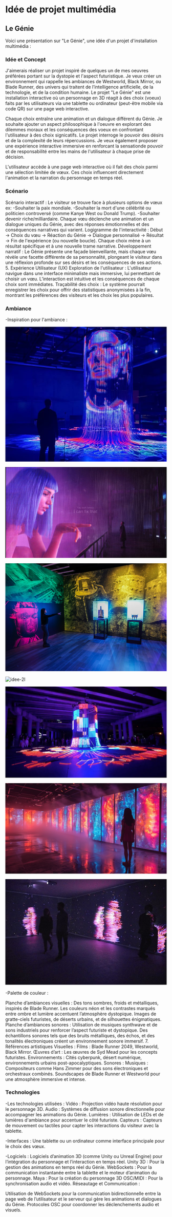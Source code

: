 # Idée de projet multimédia
## Le Génie


Voici une présentation sur "Le Génie", une idée d'un projet d'installation multimédia :


### Idée et Concept
 J'aimerais réaliser un projet inspiré de quelques un de mes oeuvres préférées portant sur la dystopie et l'aspect futuristique. Je veux créer un environnement qui rappelle les ambiances de Westworld, Black Mirror, ou Blade Runner, des univers qui traitent de l’intelligence artificielle, de la technologie, et de la condition humaine. Le projet "Le Génie" est une installation interactive où un personnage en 3D réagit à des choix (voeux) faits par les utilisateurs via une tablette ou ordinateur (peut-être mobile via code QR) sur une page web interactive. 
 
 Chaque choix entraîne une animation et un dialogue différent du Génie. Je souhaite ajouter un aspect philosophique à l'oeuvre en explorant des dilemmes moraux et les conséquences des voeux en confrontant l'utilisateur à des choix signicatifs. Le projet interroge le pouvoir des désirs et de la complexité de leurs répercussions. Je veux également proposer une expérience interactive immersive en renforcant la sensationde pouvoir et de responsabilité entre les mains de l'utilisateur à chaque prise de décision.

L'utilisateur accède à une page web interactive où il fait des choix parmi une sélection limitée de vœux. Ces choix influencent directement l'animation et la narration du personnage en temps réel.

### Scénario
Scénario interactif :
Le visiteur se trouve face à plusieurs options de vœux ex:
-Souhaiter la paix mondiale. 
-Souhaiter la mort d'une célébrité ou politicien controversé (comme Kanye West ou Donald Trump).
-Souhaiter devenir riche/milliardaire.
Chaque vœu déclenche une animation et un dialogue uniques du Génie, avec des réponses émotionnelles et des conséquences narratives qui varient.
Logigramme de l'interactivité :
Début → Choix du vœu → Réaction du Génie → Dialogue personnalisé → Résultat → Fin de l'expérience (ou nouvelle boucle).
Chaque choix mène à un résultat spécifique et à une nouvelle trame narrative.
Développement narratif :
Le Génie présente une façade bienveillante, mais chaque vœu révèle une facette différente de sa personnalité, plongeant le visiteur dans une réflexion profonde sur ses désirs et les conséquences de ses actions.
5. Expérience Utilisateur (UX)
Exploration de l'utilisateur :
L'utilisateur navigue dans une interface minimaliste mais immersive, lui permettant de choisir un vœu. L’interaction est intuitive et les conséquences de chaque choix sont immédiates.
Traçabilité des choix : Le système pourrait enregistrer les choix pour offrir des statistiques anonymisées à la fin, montrant les préférences des visiteurs et les choix les plus populaires.



### Ambiance
-Inspiration pour l'ambiance :

![idee-principal](medias/idee-principal.jpg)

![bladerunnerl](medias/bladerunner.jpg)

![idee-1](medias/idee-1.jpg)

![idee-2l](medias/idee-2.avif)

![idee-4](medias/idee-4.jpg)

![idee-5](medias/idee-5.png)

![idee-6](medias/idee-6.jpg)

-Palette de couleur :

Planche d’ambiances visuelles :
Des tons sombres, froids et métalliques, inspirés de Blade Runner. Les couleurs néon et les contrastes marqués entre ombre et lumière accentuent l’atmosphère dystopique.
Images de gratte-ciels futuristes, de déserts urbains, et de silhouettes énigmatiques.
Planche d’ambiances sonores :
Utilisation de musiques synthwave et de sons industriels pour renforcer l’aspect futuriste et dystopique.
Des échantillons sonores tels que des bruits métalliques, des échos, et des tonalités électroniques créent un environnement sonore immersif.
7. Références artistiques
Visuelles :
Films : Blade Runner 2049, Westworld, Black Mirror.
Œuvres d’art : Les œuvres de Syd Mead pour les concepts futuristes.
Environnements : Cités cyberpunk, désert numérique, environnements urbains post-apocalyptiques.
Sonores :
Musiques : Compositeurs comme Hans Zimmer pour des sons électroniques et orchestraux combinés.
Soundscapes de Blade Runner et Westworld pour une atmosphère immersive et intense.



### Technologies

-Les technologies utilisées :
Vidéo : Projection vidéo haute résolution pour le personnage 3D.
Audio : Systèmes de diffusion sonore directionnelle pour accompagner les animations du Génie.
Lumières : Utilisation de LEDs et de lumières d'ambiance pour accentuer le côté futuriste.
Capteurs : Capteurs de mouvement ou tactiles pour capter les interactions du visiteur avec la tablette.

-Interfaces : Une tablette ou un ordinateur comme interface principale pour le choix des vœux.

-Logiciels : Logiciels d’animation 3D (comme Unity ou Unreal Engine) pour l’intégration du personnage et l’interaction en temps réel.
Unity 3D : Pour la gestion des animations en temps réel du Génie.
WebSockets : Pour la communication instantanée entre la tablette et le moteur d’animation du personnage.
Maya : Pour la création du personnage 3D
OSC/MIDI : Pour la synchronisation audio et vidéo.
Réseautage et Communication :

Utilisation de WebSockets pour la communication bidirectionnelle entre la page web de l’utilisateur et le serveur qui gère les animations et dialogues du Génie.
Protocoles OSC pour coordonner les déclenchements audio et visuels.

